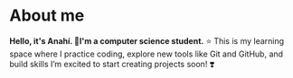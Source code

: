 # About me
**Hello, it's Anahí. 🐝I'm a computer science student.**
⭐ This is my learning space where I practice coding, explore new tools like Git and GitHub, and build skills
I’m excited to start creating projects soon! ❣️
